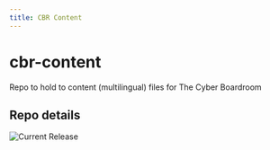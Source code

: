 ```yaml
---
title: CBR Content
---
```


# cbr-content
Repo to hold to content (multilingual) files for The Cyber Boardroom


## Repo details

![Current Release](https://img.shields.io/badge/release-v0.9.32-blue)

